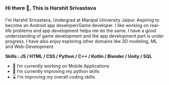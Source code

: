 ### Hi there 👋, This is Harshit Srivastava
####  
I'm Harshit Srivastava, Undergrad at Manipal University Jaipur. Aspiring to become an Android app developer/Game developer. I like working on real-life problems and app development helps me do the same. I have a good understanding of game development and the app development part is under progress. I have also enjoy exploring other domains like 3D modeling, ML and Web-Development.

**Skills : JS / HTML / CSS / Python / C++ / Kotlin / Blender / Unity / SQL**

- 🔭 I’m currently working on Mobile Applications 
- 🌱 I’m currently improving my python skills
- ⌛ I'm improving my overall coding skills



<!-- ![GitHub metrics](https://metrics.lecoq.io/studimeyt) --!>  

